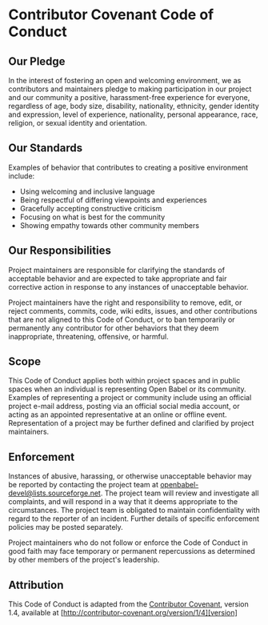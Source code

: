 # Contributor Covenant Code of Conduct

## Our Pledge

In the interest of fostering an open and welcoming environment, we as contributors and maintainers pledge to making participation
in our project and our community a positive, harassment-free experience for everyone, regardless of age, body size, disability, 
nationality, ethnicity, gender identity and expression, level of experience, nationality, personal appearance, race, religion, 
or sexual identity and orientation.

## Our Standards

Examples of behavior that contributes to creating a positive environment include:

* Using welcoming and inclusive language
* Being respectful of differing viewpoints and experiences
* Gracefully accepting constructive criticism
* Focusing on what is best for the community
* Showing empathy towards other community members

## Our Responsibilities

Project maintainers are responsible for clarifying the standards of acceptable behavior and are expected
to take appropriate and fair corrective action in response to any instances of unacceptable behavior.

Project maintainers have the right and responsibility to remove, edit, or reject comments, commits, 
code, wiki edits, issues, and other contributions that are not aligned to this Code of Conduct, or 
to ban temporarily or permanently any contributor for other behaviors that they deem inappropriate,
threatening, offensive, or harmful.

## Scope

This Code of Conduct applies both within project spaces and in public spaces when an individual is representing
Open Babel or its community. Examples of representing a project or community include using an official project
e-mail address, posting via an official social media account, or acting as an appointed representative at an online
or offline event. Representation of a project may be further defined and clarified by project maintainers.

## Enforcement

Instances of abusive, harassing, or otherwise unacceptable behavior may be reported by contacting the project team
at openbabel-devel@lists.sourceforge.net. The project team will review and investigate all complaints, and will
respond in a way that it deems appropriate to the circumstances. The project team is obligated to maintain
confidentiality with regard to the reporter of an incident. 
Further details of specific enforcement policies may be posted separately.

Project maintainers who do not follow or enforce the Code of Conduct in good faith may face temporary
or permanent repercussions as determined by other members of the project's leadership.

## Attribution

This Code of Conduct is adapted from the [Contributor Covenant][homepage], version 1.4, available at [http://contributor-covenant.org/version/1/4][version]

[homepage]: http://contributor-covenant.org
[version]: http://contributor-covenant.org/version/1/4/
